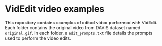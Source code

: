 # VidEdit video examples

This repository contains examples of edited video performed with VidEdit. Each folder contains the original video from DAVIS dataset named `original.gif`. In each folder, a `edit_prompts.txt` file details the prompts used to perform the video edits.

